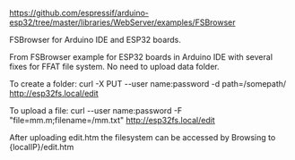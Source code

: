 https://github.com/espressif/arduino-esp32/tree/master/libraries/WebServer/examples/FSBrowser

FSBrowser for Arduino IDE and ESP32 boards.

From FSBrowser example for ESP32 boards in Arduino IDE with several fixes for FFAT file system.  No need to upload data folder.  

To create a folder:
  curl -X PUT --user name:password -d path=/somepath/ http://esp32fs.local/edit

To upload a file:
  curl --user name:password -F "file=mm.m;filename=/mm.txt" http://esp32fs.local/edit

After uploading edit.htm the filesystem can be accessed by Browsing to {localIP}/edit.htm